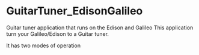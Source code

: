 # GuitarTuner_EdisonGalileo
Guitar tuner application that runs on the Edison and Galileo
This application turn your Galileo/Edison to a Guitar tuner.

It has two modes of operation

